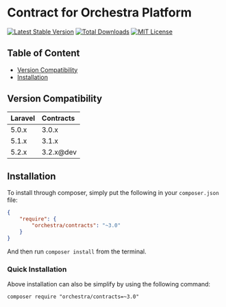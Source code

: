 Contract for Orchestra Platform
==============

[![Latest Stable Version](https://img.shields.io/packagist/v/orchestra/contracts.svg?style=flat-square)](https://packagist.org/packages/orchestra/contracts)
[![Total Downloads](https://img.shields.io/packagist/dt/orchestra/contracts.svg?style=flat-square)](https://packagist.org/packages/orchestra/contracts)
[![MIT License](https://img.shields.io/packagist/l/orchestra/contracts.svg?style=flat-square)](https://packagist.org/packages/orchestra/contracts)

## Table of Content

* [Version Compatibility](#version-compatibility)
* [Installation](#installation)

## Version Compatibility

Laravel    | Contracts
:----------|:----------
 5.0.x     | 3.0.x
 5.1.x     | 3.1.x
 5.2.x     | 3.2.x@dev

## Installation

To install through composer, simply put the following in your `composer.json` file:

```json
{
    "require": {
        "orchestra/contracts": "~3.0"
    }
}
```

And then run `composer install` from the terminal.

### Quick Installation

Above installation can also be simplify by using the following command:

    composer require "orchestra/contracts=~3.0"
